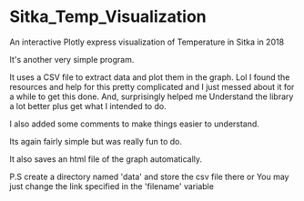 # Sitka_Temp_Visualization
An interactive Plotly express visualization of Temperature in Sitka in 2018



It's another very simple program.

It uses a CSV file to extract data and plot them in the graph. Lol I found the resources and help for this pretty complicated and I just messed about it for a while
to get this done. And, surprisingly helped me Understand the library a lot better plus get what I intended to do.

I also added some comments to make things easier to understand.

Its again fairly simple but was really fun to do. 

It also saves an html file of the graph automatically.

P.S create a directory named 'data' and store the csv file there or You may just change the link specified in the 'filename' variable
